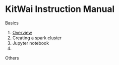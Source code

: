 # KitWai Instruction Manual

Basics
1. [Overview](overview.md)
2. Creating a spark cluster
3. Jupyter notebook
4.

Others
